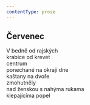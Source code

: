 ```yaml
---
contentType: prose
---
```


## Červenec

V bedně od rajských  
krabice od krevet  
centrum  
ponechané na okraji dne  
kaštany na dvoře  
zmohutněly  
nad ženskou s nahýma rukama  
klepajícíma popel
